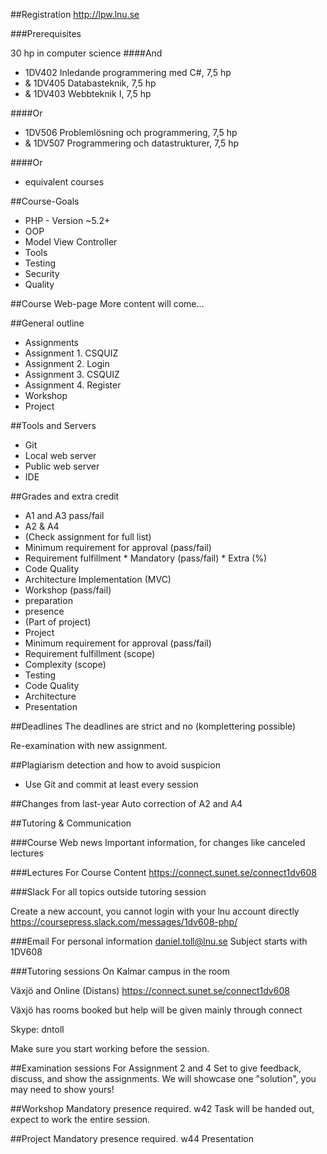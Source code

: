 ##Registration
http://lpw.lnu.se

###Prerequisites

30 hp in computer science
####And
 * 1DV402 Inledande programmering med C#, 7,5 hp
 * & 1DV405 Databasteknik, 7,5 hp
 * & 1DV403 Webbteknik I, 7,5 hp

####Or 
 * 1DV506 Problemlösning och programmering, 7,5 hp 
 * & 1DV507 Programmering och datastrukturer, 7,5 hp

####Or
 * equivalent courses

##Course-Goals
  * PHP - Version ~5.2+
  * OOP
  * Model View Controller
  * Tools 
  * Testing
  * Security
  * Quality

##Course Web-page
More content will come...
 
##General outline
  * Assignments
   * Assignment 1. CSQUIZ
   * Assignment 2. Login
   * Assignment 3. CSQUIZ
   * Assignment 4. Register
  * Workshop
  * Project

##Tools and Servers

 * Git
 * Local web server
 * Public web server
 * IDE
 
##Grades and extra credit
 * A1 and A3 pass/fail
 * A2 & A4 
  * (Check assignment for full list)
   * Minimum requirement for approval (pass/fail)
   * Requirement fulfillment
    * Mandatory (pass/fail)
    * Extra (%)
   * Code Quality
   * Architecture Implementation (MVC)
 * Workshop (pass/fail)
  * preparation
  * presence
  * (Part of project)
 * Project
  * Minimum requirement for approval (pass/fail)
  * Requirement fulfillment (scope)
  * Complexity (scope)
  * Testing
  * Code Quality 
  * Architecture
  * Presentation

##Deadlines
The deadlines are strict and no (komplettering possible)

Re-examination with new assignment.

##Plagiarism detection and how to avoid suspicion
 * Use Git and commit at least every session

##Changes from last-year
Auto correction of A2 and A4

##Tutoring & Communication

###Course Web news
Important information, for changes like canceled lectures

###Lectures
For Course Content
https://connect.sunet.se/connect1dv608 

###Slack 
For all topics outside tutoring session

Create a new account, you cannot login with your lnu account directly
https://coursepress.slack.com/messages/1dv608-php/

###Email
For personal information
 daniel.toll@lnu.se
Subject starts with 1DV608

###Tutoring sessions 
On Kalmar campus in the room

Växjö and Online (Distans)
https://connect.sunet.se/connect1dv608

Växjö has rooms booked but help will be given mainly through connect

Skype: dntoll

Make sure you start working before the session.

##Examination sessions
For Assignment 2 and 4
Set to give feedback, discuss, and show the assignments. We will showcase one "solution", you may need to show yours!

##Workshop
Mandatory presence required. 
w42
Task will be handed out, expect to work the entire session.

##Project
Mandatory presence required. 
w44 Presentation 
